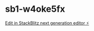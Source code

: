 # sb1-w4oke5fx

[Edit in StackBlitz next generation editor ⚡️](https://stackblitz.com/~/github.com/Migasbcl/sb1-w4oke5fx)